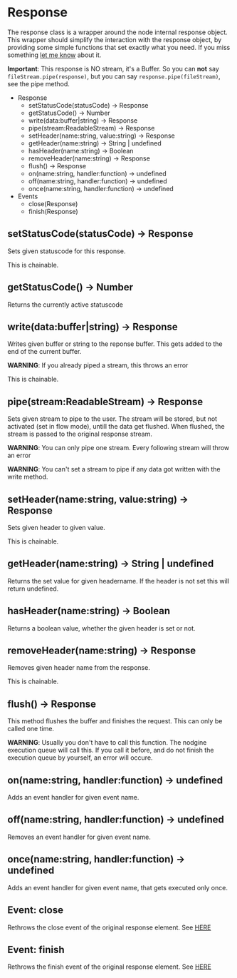 # Response #

The response class is a wrapper around the node internal response object. This wrapper should
simplify the interaction with the response object, by providing some simple functions that
set exactly what you need. If you miss something [let me know](https://github.com/sateffen/nodgine/issues)
about it.

**Important**: This response is NO stream, it's a Buffer. So you can **not** say `fileStream.pipe(response)`,
but you can say `response.pipe(fileStream)`, see the pipe method.

* Response
    * setStatusCode(statusCode) -> Response
    * getStatusCode() -> Number
    * write(data:buffer|string) -> Response
    * pipe(stream:ReadableStream) -> Response
    * setHeader(name:string, value:string) -> Response
    * getHeader(name:string) -> String | undefined
    * hasHeader(name:string) -> Boolean
    * removeHeader(name:string) -> Response
    * flush() -> Response
    * on(name:string, handler:function) -> undefined
    * off(name:string, handler:function) -> undefined
    * once(name:string, handler:function) -> undefined
* Events
    * close(Response)
    * finish(Response)

## setStatusCode(statusCode) -> Response ##

Sets given statuscode for this response.

This is chainable.

## getStatusCode() -> Number ##

Returns the currently active statuscode

## write(data:buffer|string) -> Response ##

Writes given buffer or string to the reponse buffer. This gets added to the end of the
current buffer.

**WARNING**: If you already piped a stream, this throws an error

This is chainable.

## pipe(stream:ReadableStream) -> Response ##

Sets given stream to pipe to the user. The stream will be stored, but not activated (set in flow mode),
untill the data get flushed. When flushed, the stream is passed to the original response stream.

**WARNING**: You can only pipe one stream. Every following stream will throw an error

**WARNING**: You can't set a stream to pipe if any data got written with the write method.

## setHeader(name:string, value:string) -> Response ##

Sets given header to given value.

This is chainable.

## getHeader(name:string) -> String | undefined ##

Returns the set value for given headername. If the header is not set this will return
undefined.

## hasHeader(name:string) -> Boolean ##

Returns a boolean value, whether the given header is set or not.

## removeHeader(name:string) -> Response ##

Removes given header name from the response.

This is chainable.

## flush() -> Response ##

This method flushes the buffer and finishes the request. This can only be called one time.

**WARNING**: Usually you don't have to call this function. The nodgine execution queue will
call this. If you call it before, and do not finish the execution queue by yourself, an error
will occure.

## on(name:string, handler:function) -> undefined ##

Adds an event handler for given event name.

## off(name:string, handler:function) -> undefined ##

Removes an event handler for given event name.

## once(name:string, handler:function) -> undefined ##

Adds an event handler for given event name, that gets executed only once.

## Event: close ##

Rethrows the close event of the original response element. See
[HERE](https://nodejs.org/dist/latest-v6.x/docs/api/http.html#http_event_close_1)

## Event: finish ##

Rethrows the finish event of the original response element. See
[HERE](https://nodejs.org/dist/latest-v6.x/docs/api/http.html#http_event_finish)